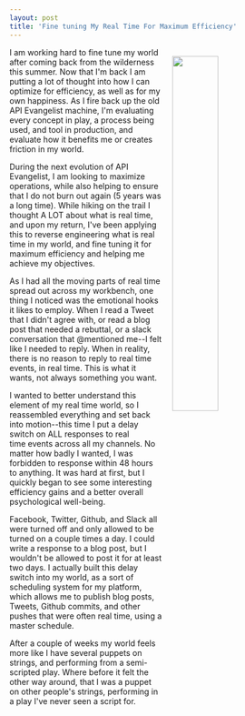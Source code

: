 ```yaml
---
layout: post
title: 'Fine tuning My Real Time For Maximum Efficiency'
---
```

<p><img style="padding: 15px;" src="https://s3.amazonaws.com/kinlane-productions/bw-icons/bw-puppet-strings.png" alt="" width="40%" align="right" /></p>
<p>I am working hard to fine tune my world after coming back from the wilderness this summer. Now that I'm back I am putting a lot of thought into how I can optimize for efficiency, as well as for my own happiness. As I fire back up the old API Evangelist machine, I'm evaluating every concept in play, a process being used, and tool in production, and evaluate how it benefits me&nbsp;or creates friction in my world.</p>
<p>During the next evolution of API Evangelist, I am looking to maximize operations, while also helping to ensure that I do not burn out again (5 years was a long time). While hiking on the trail I thought A LOT about what is real time, and upon my return, I've been applying this to reverse engineering what is real time in my world, and fine tuning it for maximum efficiency&nbsp;and helping me achieve my objectives.</p>
<p>As I had all the moving parts of real time spread out across my workbench, one thing I noticed was the emotional hooks it likes to employ. When I read a Tweet that I didn't agree with, or read a blog post that needed a rebuttal, or a slack conversation that @mentioned me--I felt like I needed to reply. When in reality, there is no&nbsp;reason to reply to real time events, in real time. This is what it wants, not always something you want.</p>
<p>I wanted to better understand this element of my real time world, so I reassembled everything and set back into motion--this time I put a delay switch on ALL responses to real time&nbsp;events across all my channels. No matter how badly I wanted, I was forbidden to response within 48 hours to anything. It was hard at first, but I quickly began to see some interesting efficiency gains and a better overall psychological well-being.</p>
<p>Facebook, Twitter, Github, and Slack all were turned off and only allowed to be turned on a couple times a day. I could write a response to a blog post, but I wouldn't be allowed to post it for at least two days. I actually built this delay switch into my world, as a sort of scheduling system for my platform, which allows me to publish blog posts, Tweets, Github commits, and other pushes that were often real time, using a master schedule.</p>
<p>After a couple of weeks my world feels more like I have several puppets on strings, and performing from a semi-scripted play. Where before it felt the other way around, that I was a puppet on other people's strings, performing in a play I've never seen a script for.</p>